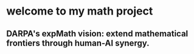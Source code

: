 # welcome to my math project

## DARPA's expMath vision: extend mathematical frontiers through human-AI synergy.

